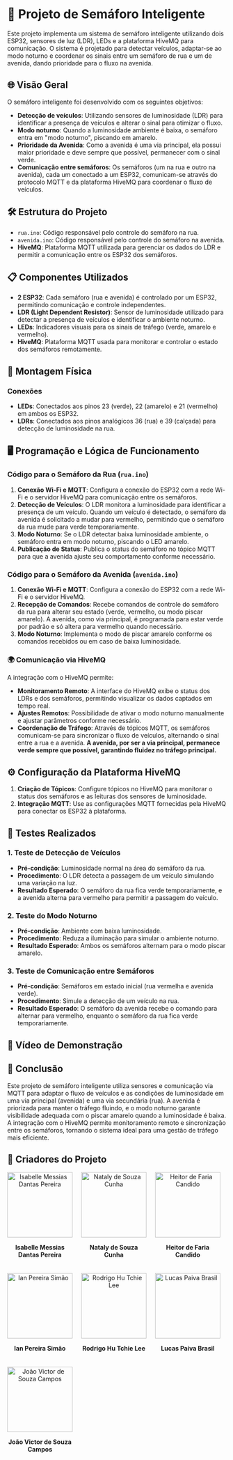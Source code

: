 # 🚦 Projeto de Semáforo Inteligente

Este projeto implementa um sistema de semáforo inteligente utilizando dois ESP32, sensores de luz (LDR), LEDs e a plataforma HiveMQ para comunicação. O sistema é projetado para detectar veículos, adaptar-se ao modo noturno e coordenar os sinais entre um semáforo de rua e um de avenida, dando prioridade para o fluxo na avenida.

## 🌐 Visão Geral

O semáforo inteligente foi desenvolvido com os seguintes objetivos:
- **Detecção de veículos**: Utilizando sensores de luminosidade (LDR) para identificar a presença de veículos e alterar o sinal para otimizar o fluxo.
- **Modo noturno**: Quando a luminosidade ambiente é baixa, o semáforo entra em "modo noturno", piscando em amarelo.
- **Prioridade da Avenida**: Como a avenida é uma via principal, ela possui maior prioridade e deve sempre que possível, permanecer com o sinal verde.
- **Comunicação entre semáforos**: Os semáforos (um na rua e outro na avenida), cada um conectado a um ESP32, comunicam-se através do protocolo MQTT e da plataforma HiveMQ para coordenar o fluxo de veículos.

## 🛠️ Estrutura do Projeto

- `rua.ino`: Código responsável pelo controle do semáforo na rua.
- `avenida.ino`: Código responsável pelo controle do semáforo na avenida.
- **HiveMQ**: Plataforma MQTT utilizada para gerenciar os dados do LDR e permitir a comunicação entre os ESP32 dos semáforos.

## 📋 Componentes Utilizados

- **2 ESP32**: Cada semáforo (rua e avenida) é controlado por um ESP32, permitindo comunicação e controle independentes.
- **LDR (Light Dependent Resistor)**: Sensor de luminosidade utilizado para detectar a presença de veículos e identificar o ambiente noturno.
- **LEDs**: Indicadores visuais para os sinais de tráfego (verde, amarelo e vermelho).
- **HiveMQ**: Plataforma MQTT usada para monitorar e controlar o estado dos semáforos remotamente.

## 🔧 Montagem Física

### Conexões
- **LEDs**: Conectados aos pinos 23 (verde), 22 (amarelo) e 21 (vermelho) em ambos os ESP32.
- **LDRs**: Conectados aos pinos analógicos 36 (rua) e 39 (calçada) para detecção de luminosidade na rua.

## 🖥️ Programação e Lógica de Funcionamento

### Código para o Semáforo da Rua (`rua.ino`)

1. **Conexão Wi-Fi e MQTT**: Configura a conexão do ESP32 com a rede Wi-Fi e o servidor HiveMQ para comunicação entre os semáforos.
2. **Detecção de Veículos**: O LDR monitora a luminosidade para identificar a presença de um veículo. Quando um veículo é detectado, o semáforo da avenida é solicitado a mudar para vermelho, permitindo que o semáforo da rua mude para verde temporariamente.
3. **Modo Noturno**: Se o LDR detectar baixa luminosidade ambiente, o semáforo entra em modo noturno, piscando o LED amarelo.
4. **Publicação de Status**: Publica o status do semáforo no tópico MQTT para que a avenida ajuste seu comportamento conforme necessário.

### Código para o Semáforo da Avenida (`avenida.ino`)

1. **Conexão Wi-Fi e MQTT**: Configura a conexão do ESP32 com a rede Wi-Fi e o servidor HiveMQ.
2. **Recepção de Comandos**: Recebe comandos de controle do semáforo da rua para alterar seu estado (verde, vermelho, ou modo piscar amarelo). A avenida, como via principal, é programada para estar verde por padrão e só altera para vermelho quando necessário.
3. **Modo Noturno**: Implementa o modo de piscar amarelo conforme os comandos recebidos ou em caso de baixa luminosidade.

### 🌍 Comunicação via HiveMQ

A integração com o HiveMQ permite:
- **Monitoramento Remoto**: A interface do HiveMQ exibe o status dos LDRs e dos semáforos, permitindo visualizar os dados captados em tempo real.
- **Ajustes Remotos**: Possibilidade de ativar o modo noturno manualmente e ajustar parâmetros conforme necessário.
- **Coordenação de Tráfego**: Através de tópicos MQTT, os semáforos comunicam-se para sincronizar o fluxo de veículos, alternando o sinal entre a rua e a avenida. **A avenida, por ser a via principal, permanece verde sempre que possível, garantindo fluidez no tráfego principal.**

## ⚙️ Configuração da Plataforma HiveMQ

1. **Criação de Tópicos**: Configure tópicos no HiveMQ para monitorar o status dos semáforos e as leituras dos sensores de luminosidade.
2. **Integração MQTT**: Use as configurações MQTT fornecidas pela HiveMQ para conectar os ESP32 à plataforma.

## 🧪 Testes Realizados

### 1. Teste de Detecção de Veículos
- **Pré-condição**: Luminosidade normal na área do semáforo da rua.
- **Procedimento**: O LDR detecta a passagem de um veículo simulando uma variação na luz.
- **Resultado Esperado**: O semáforo da rua fica verde temporariamente, e a avenida alterna para vermelho para permitir a passagem do veículo.

### 2. Teste do Modo Noturno
- **Pré-condição**: Ambiente com baixa luminosidade.
- **Procedimento**: Reduza a iluminação para simular o ambiente noturno.
- **Resultado Esperado**: Ambos os semáforos alternam para o modo piscar amarelo.

### 3. Teste de Comunicação entre Semáforos
- **Pré-condição**: Semáforos em estado inicial (rua vermelha e avenida verde).
- **Procedimento**: Simule a detecção de um veículo na rua.
- **Resultado Esperado**: O semáforo da avenida recebe o comando para alternar para vermelho, enquanto o semáforo da rua fica verde temporariamente.

## 🎥 Vídeo de Demonstração

## 📌 Conclusão

Este projeto de semáforo inteligente utiliza sensores e comunicação via MQTT para adaptar o fluxo de veículos e as condições de luminosidade em uma via principal (avenida) e uma via secundária (rua). A avenida é priorizada para manter o tráfego fluindo, e o modo noturno garante visibilidade adequada com o piscar amarelo quando a luminosidade é baixa. A integração com o HiveMQ permite monitoramento remoto e sincronização entre os semáforos, tornando o sistema ideal para uma gestão de tráfego mais eficiente.

## 👥 Criadores do Projeto

<div style="display: flex; flex-wrap: wrap; gap: 20px;">

<div style="text-align: center; width: 150px;">
  <img src="assets/Isabelle_Messias_Dantas_Pereira.jpg" alt="Isabelle Messias Dantas Pereira" width="150px" height="auto">
  <p><b>Isabelle Messias Dantas Pereira</b></p>
</div>

<div style="text-align: center; width: 150px;">
  <img src="assets/Nataly_de_Souza_Cunha.jpg" alt="Nataly de Souza Cunha" width="150px" height="auto">
  <p><b>Nataly de Souza Cunha</b></p>
</div>

<div style="text-align: center; width: 150px;">
  <img src="assets/Heitor_de_Faria_Candido.jpg" alt="Heitor de Faria Candido" width="150px" height="auto">
  <p><b>Heitor de Faria Candido</b></p>
</div>

<div style="text-align: center; width: 150px;">
  <img src="assets/Ian_Pereira_Simão.jpg" alt="Ian Pereira Simão" width="150px" height="auto">
  <p><b>Ian Pereira Simão</b></p>
</div>

<div style="text-align: center; width: 150px;">
  <img src="assets/Rodrigo_Hu_Tchie_Lee.jpg" alt="Rodrigo Hu Tchie Lee" width="150px" height="auto">
  <p><b>Rodrigo Hu Tchie Lee</b></p>
</div>

<div style="text-align: center; width: 150px;">
  <img src="assets/Lucas_Paiva_Brasil.jpg" alt="Lucas Paiva Brasil" width="150px" height="auto">
  <p><b>Lucas Paiva Brasil</b></p>
</div>

<div style="text-align: center; width: 150px;">
  <img src="assets/João_Victor_de_Souza_Campos.jpg" alt="João Victor de Souza Campos" width="150px" height="auto">
  <p><b>João Victor de Souza Campos</b></p>
</div>

</div>



